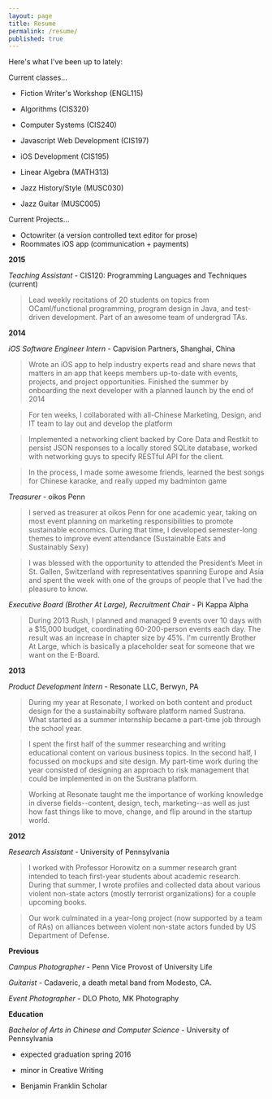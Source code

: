 ```yaml
---
layout: page
title: Resume
permalink: /resume/
published: true
---
```


Here's what I've been up to lately:

Current classes...

- Fiction Writer's Workshop (ENGL115)

- Algorithms (CIS320)

- Computer Systems (CIS240)

- Javascript Web Development (CIS197)

- iOS Development (CIS195)

- Linear Algebra (MATH313)

- Jazz History/Style (MUSC030)

- Jazz Guitar (MUSC005)


Current Projects...

- Octowriter (a version controlled text editor for prose)
- Roommates iOS app (communication + payments)

__2015__

_Teaching Assistant_ - CIS120: Programming Languages and Techniques (current)

> Lead weekly recitations of 20 students on topics from OCaml/functional programming, program design in Java, and test-driven development. Part of an awesome team of undergrad TAs.

__2014__    



_iOS Software Engineer Intern_ - Capvision Partners, Shanghai, China

> Wrote an iOS app to help industry experts read and share news that matters in an app that keeps members up-to-date with events, projects, and project opportunities. Finished the summer by onboarding the next developer with a planned launch by the end of 2014

> For ten weeks, I collaborated with all-Chinese Marketing, Design, and IT team to lay out and develop the platform

> Implemented a networking client backed by Core Data and Restkit to persist JSON responses to a locally stored SQLite database, worked with networking guys to specify RESTful API for the client.

> In the process, I made some awesome friends, learned the best songs for Chinese karaoke, and really upped my badminton game

_Treasurer_ - oikos Penn

> I served as treasurer at oikos Penn for one academic year, taking on most event planning on marketing responsibilities to promote sustainable economics. During that time, I developed semester-long themes to improve event attendance (Sustainable Eats and Sustainably Sexy)

> I was blessed with the opportunity to attended the President’s Meet in St. Gallen, Switzerland with representatives spanning Europe and Asia and spent the week with one of the  groups of people that I've had the pleasure to know.

_Executive Board (Brother At Large), Recruitment Chair_ -  Pi Kappa Alpha

> During 2013 Rush, I planned and managed 9 events over 10 days with a $15,000 budget, coordinating 60-200-person events each day. The result was an increase in chapter size by 45%. I'm currently Brother At Large, which is basically a placeholder seat for someone that we want on the E-Board.

__2013__

_Product Development Intern_ - Resonate LLC, Berwyn, PA

> During my year at Resonate, I worked on both content and product design for the a sustainabilty software platform named Sustrana. What started as a summer internship became a part-time job through the school year.

> I spent the first half of the summer researching and writing educational content on various business topics. In the second half, I focussed on mockups and site design. My part-time work during the year consisted of designing an approach to risk management that could be implemented in on the Sustrana platform.

> Working at Resonate taught me the importance of working knowledge in diverse fields--content, design, tech, marketing--as well as just how fast things like to move, change, and flip around in the startup world.

__2012__

_Research Assistant_ - University of Pennsylvania

> I worked with Professor Horowitz on a summer research grant intended to teach first-year students about academic research. During that summer, I wrote profiles and collected data about various violent non-state actors (mostly terrorist organizations) for a couple upcoming books.

> Our work culminated in a year-long project (now supported by a team of RAs) on alliances between violent non-state actors funded by US Department of Defense.

__Previous__

_Campus Photographer_ - Penn Vice Provost of University Life

_Guitarist_ - Cadaveric, a death metal band from Modesto, CA.

_Event Photographer_ - DLO Photo, MK Photography

__Education__

_Bachelor of Arts in Chinese and Computer Science_ - University of Pennsylvania

* expected graduation spring 2016

* minor in Creative Writing

* Benjamin Franklin Scholar